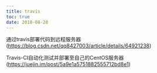 ```yaml
---
title: travis
toc: true
date: 2018-08-28
---
```

通过travis部署代码到远程服务器(https://blog.csdn.net/qq8427003/article/details/64921238)


Travis-CI自动化测试并部署至自己的CentOS服务器(https://juejin.im/post/5a9e1a5751882555712bd8e1)
